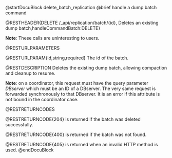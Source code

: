 
@startDocuBlock delete_batch_replication
@brief handle a dump batch command

@RESTHEADER{DELETE /_api/replication/batch/{id}, Deletes an existing dump batch,handleCommandBatch:DELETE}

**Note**: These calls are uninteresting to users.

@RESTURLPARAMETERS

@RESTURLPARAM{id,string,required}
The id of the batch.

@RESTDESCRIPTION
Deletes the existing dump batch, allowing compaction and cleanup to resume.

**Note**: on a coordinator, this request must have the query parameter
*DBserver* which must be an ID of a DBserver.
The very same request is forwarded synchronously to that DBserver.
It is an error if this attribute is not bound in the coordinator case.

@RESTRETURNCODES

@RESTRETURNCODE{204}
is returned if the batch was deleted successfully.

@RESTRETURNCODE{400}
is returned if the batch was not found.

@RESTRETURNCODE{405}
is returned when an invalid HTTP method is used.
@endDocuBlock

